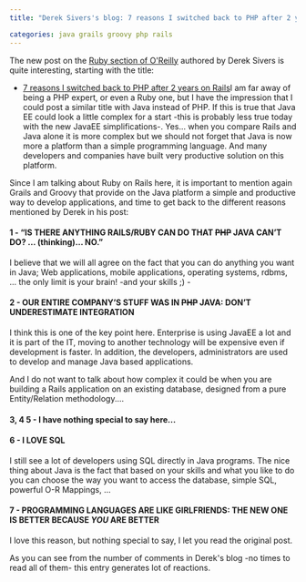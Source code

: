 ```yaml
---
title: "Derek Sivers's blog: 7 reasons I switched back to PHP after 2 years on Rails"

categories: java grails groovy php rails
---
```

The new post on the [Ruby section of O'Reilly](http://www.oreillynet.com/ruby/) authored by Derek Sivers is quite interesting, starting with the title:

* [ 7 reasons I switched back to PHP after 2 years on Rails](http://www.oreillynet.com/ruby/blog/2007/09/7_reasons_i_switched_back_to_p_1.html)I am far away of being a PHP expert, or even a Ruby one, but I have the impression that I could post a similar title with Java instead of PHP. If this is true that Java EE could look a little complex for a start -this is probably less true today with the new JavaEE simplifications-. Yes... when you compare Rails and Java alone it is more complex but we should not forget that Java is now more a platform than a simple programming language. And many developers and companies have built very productive solution on this platform.

Since I am talking about Ruby on Rails here, it is important to mention again Grails and Groovy that provide on the Java platform a simple and productive way to
develop applications, and time to get back to the different reasons mentioned by Derek in his post:

#### 1 - “IS THERE ANYTHING RAILS/RUBY CAN DO THAT <strike>PHP</strike> JAVA CAN’T DO? … (thinking)… NO.”

I believe that we will all agree on the fact that you can do anything you want in Java; Web applications, mobile applications, operating systems, rdbms, ... the only limit is your brain! -and your skills ;) -

#### 2 - OUR ENTIRE COMPANY’S STUFF WAS IN <strike>PHP</strike> JAVA: DON’T UNDERESTIMATE INTEGRATION

I think this is one of the key point here. Enterprise is using JavaEE a lot and it is part of the IT, moving to another technology will be expensive even if development is faster. In addition, the developers, administrators are used to develop and manage Java based applications.

And I do not want to talk about how complex it could be when you are building a Rails application on an existing database, designed from a pure Entity/Relation methodology....

#### 3, 4 5 - I have nothing special to say here...

#### 6 - I LOVE SQL

I still see a lot of developers using SQL directly in Java programs. The nice thing about Java is the fact that based on your skills and what you like to do you can choose the way you want to access the database, simple SQL, powerful O-R Mappings, ...

#### 7 - PROGRAMMING LANGUAGES ARE LIKE GIRLFRIENDS: THE NEW ONE IS BETTER BECAUSE *YOU* ARE BETTER

I love this reason, but nothing special to say, I let you read the original post.

As you can see from the number of comments in Derek's blog -no times to read all of them- this entry generates lot of reactions.
